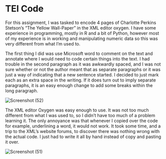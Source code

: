 # TEI Code

For this assignment, I was tasked to encode 4 pages of Charlotte Perkins Stetson’s “The Yellow Wall-Paper” in the XML editor oxygen. I have some experience in programming, mostly in R and a bit of Python, however most of my experience is in working and manipulating numeric data so this was very different from what I’m used to.  

The first thing I did was use Microsoft word to comment on the text and annotate where I would need to code certain things into the text.  I had trouble in the second paragraph as it was awkwardly spaced, and I was not sure whether or not the author meant that as separate paragraphs or it was just a way of indicating that a new sentence started.  I decided to just mark each as an extra space in the writing.   If it does turn out to imply separate paragraphs, it is an easy enough change to add some breaks within the long paragraph.  

![Screenshot (52)](https://user-images.githubusercontent.com/78226473/109701463-08865e80-7b61-11eb-80f4-e977d2cbbb78.png)



The XML editor Oxygen was easy enough to use.  It was not too much different from what I was used to, so I didn’t have too much of a problem learning it.  The only annoyance was that whenever I copied over the code for example, underlining a word, it would not work.  It took some time, and a trip to the XML’s website forums, to discover there was nothing wrong with the actual code. I just had to write it all by hand instead of copy and pasting it over.  

![Screenshot (51)](https://user-images.githubusercontent.com/78226473/109702632-7b440980-7b62-11eb-993a-231de5210171.png)

